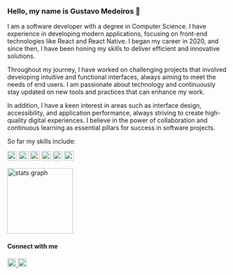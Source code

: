 ### Hello, my name is Gustavo Medeiros 👋

I am a software developer with a degree in Computer Science. I have experience in developing modern applications, focusing on front-end technologies like React and React Native. I began my career in 2020, and since then, I have been honing my skills to deliver efficient and innovative solutions.

Throughout my journey, I have worked on challenging projects that involved developing intuitive and functional interfaces, always aiming to meet the needs of end users. I am passionate about technology and continuously stay updated on new tools and practices that can enhance my work.

In addition, I have a keen interest in areas such as interface design, accessibility, and application performance, always striving to create high-quality digital experiences. I believe in the power of collaboration and continuous learning as essential pillars for success in software projects.

So far my skills include:

<p>  
<img alt="React" src="https://img.shields.io/badge/react%20-%2320232a.svg?&style=for-the-badge&logo=react&logoColor=%2361DAFB" height="22" />
  <img alt="JavaScript" src="https://img.shields.io/badge/javascript%20-%23323330.svg?&style=for-the-badge&logo=javascript&logoColor=%23F7DF1E" height="22" />
  <img alt="Typescript" src="https://img.shields.io/badge/typescript-%23007ACC.svg?style=for-the-badge&logo=typescript&logoColor=white" height="22" />
<img alt="Redux" src="https://img.shields.io/badge/redux-%23593d88.svg?style=for-the-badge&logo=redux&logoColor=white" height="22" />
  <img alt="Next JS" src="https://img.shields.io/badge/Next-black?style=for-the-badge&logo=next.js&logoColor=white" height="22" />
  <img alt="Firebase" src="https://img.shields.io/badge/firebase-%23039BE5.svg?style=for-the-badge&logo=firebase" height="22" />
</p>

<div align="left">
  <img src="https://github-readme-stats.vercel.app/api?%20%20%20hide_title=false&hide_rank=false&show_icons=true&include_all_commits=true&count_private=true&disable_animations=false&theme=dracula&locale=en&hide_border=false&username=Gustavo067" height="150" alt="stats graph"  />
</div>

#### Connect with me

<a href="https://linkedin.com/in/gustavo067" rel="noopener noreferrer">
  <img src="https://img.shields.io/badge/LinkedIn-blue?style=flat-square&logo=Linkedin&logoColor=white"
    alt="Gustavo067 LinkedIn"
    height="20">
</a>

<a href="https://gustavodev067.netlify.app/" style="text-decoration: none;">
 <img src="https://img.shields.io/badge/Meu%20Portf%C3%B3lio-%23346541?style=flat&logo=tag&logoColor=white"
    alt="Gustavo067"
    height="20">
</a>




